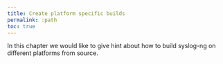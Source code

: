 ```yaml
---
title: Create platform specific builds
permalink: :path
toc: true
---
```


In this chapter we would like to give hint about how to build syslog-ng on different platforms from source.

